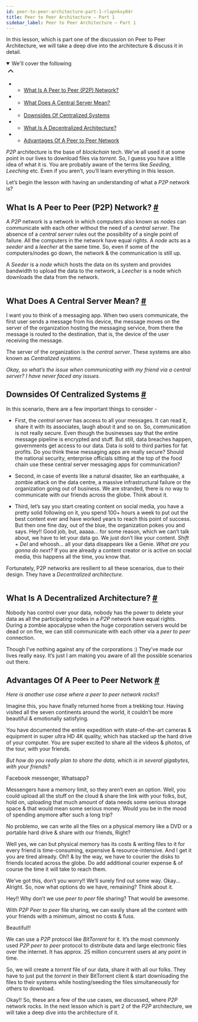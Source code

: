 ```yaml
---
id: peer-to-peer-architecture-part-1-rlapnkxy84r
title: Peer to Peer Architecture – Part 1
sidebar_label: Peer to Peer Architecture – Part 1
---
```


<div class="PageSummary__TopLeft-sc-19qsvz4-36 fwauBw"><p class="PageSummary__Description-sc-19qsvz4-13 cPWwbw">In this lesson, which is part one of the discussion on Peer to Peer Architecture, we will take a deep dive into the architecture &amp; discuss it in detail.</p><div class="PageSummary__Toc-sc-19qsvz4-39 gUDsJM"><details open="" class="styles__PageTOCStyled-rf9d2l-0 jgnDfg"><summary role="button" tabindex="0" class="styles__HeadingWrap-rf9d2l-1 jpKLlP">We'll cover the following<div rotate="0" color="black" size="24" display="inline-flex" name="icon-button" class="styles__IconButton-sc-12pjl04-0 bLjBRS"><svg xmlns="http://www.w3.org/2000/svg" width="24" height="24" viewBox="0 0 24 24" fill="none" stroke="currentColor" stroke-width="2" stroke-linecap="round" stroke-linejoin="round"><polyline points="18 15 12 9 6 15"></polyline></svg></div></summary><div class="markdown-container-div"><div class="markdownViewer Markdown__Viewer-sc-7qtuee-1 dZltoR" role="none"><ul>
<li>
<ul>
<li><a href="#what-is-a-peer-to-peer-p2p-network">What Is A Peer to Peer (P2P) Network?</a></li>
</ul>
</li>
<li>
<ul>
<li><a href="#what-does-a-central-server-mean">What Does A Central Server Mean?</a></li>
</ul>
</li>
<li>
<ul>
<li><a href="#downsides-of-centralized-systems">Downsides Of Centralized Systems</a></li>
</ul>
</li>
<li>
<ul>
<li><a href="#what-is-a-decentralized-architecture">What Is A Decentralized Architecture?</a></li>
</ul>
</li>
<li>
<ul>
<li><a href="#advantages-of-a-peer-to-peer-network">Advantages Of A Peer to Peer Network</a></li>
</ul>
</li>
</ul>
</div></div></details></div></div><div class="styles__ViewerComponentViewStyled-sc-1xosrua-0 cvzEyH"><div><div><div><div><div class=""><div class=""><div class="markdown-container-div"><div class="markdownViewer Markdown__Viewer-sc-7qtuee-1 zJKNA" role="none"><p data-id="ef114919cb9a39b86cdf2cb7c26c9a13"><em>P2P</em> architecture is the base of <em>blockchain</em> tech. We’ve all used it at some point in our lives to download files via <em>torrent</em>. So, I guess you have a little idea of what it is. You are probably aware of the terms like <em>Seeding</em>, <em>Leeching</em> etc. Even if you aren’t, you’ll learn everything in this lesson.</p>
<p data-id="84fff210a030f2c7e7f160de49d199b4">Let’s begin the lesson with having an understanding of what a <em>P2P</em> network is?</p>
</div></div></div></div></div></div></div></div></div><div class="styles__ViewerComponentViewStyled-sc-1xosrua-0 cvzEyH"><div><div><div><div><div class=""><div class=""><div class="markdown-container-div"><div class="markdownViewer Markdown__Viewer-sc-7qtuee-1 zJKNA" role="none"><h2 id="what-is-a-peer-to-peer-p2p-network" data-id="eff777284ed8b42b4cd5cc2fe2777346">What Is A Peer to Peer (P2P) Network? <a class="markdownIt-Anchor" href="#what-is-a-peer-to-peer-p2p-network"><span class="anchor-link">#</span></a></h2>
<p data-id="9ec8be8426b378ebbc0cc53864afefa4">A <em>P2P</em> network is a network in which computers also known as <em>nodes</em> can communicate with each other without the need of a <em>central server</em>.
The absence of a <em>central server</em> rules out the possibility of a single point of failure. All the computers in the network have equal rights. A <em>node</em> acts as a <em>seeder</em> and a <em>leecher</em> at the same time. So, even if some of the computers/nodes go down, the network &amp; the communication is still up.</p>
<p data-id="b3569c870832f891cfc6e45904a432f9">A <em>Seeder</em> is a <em>node</em> which hosts the data on its system and provides bandwidth to upload the data to the network, a <em>Leecher</em> is a node which downloads the data from the network.</p>
<p data-id="d41d8cd98f00b204e9800998ecf8427e"><img src="assets/courses_web-application-software-architecture-101_assets_api_collection_6064040858091520_6411938009448448_page_5378781134979072_image_5252606806982656.jpeg.jpeg" alt=""></p>
</div></div></div></div></div></div></div></div></div><div class="styles__ViewerComponentViewStyled-sc-1xosrua-0 cvzEyH"><div><div><div><div><div class=""><div class=""><div class="markdown-container-div"><div class="markdownViewer Markdown__Viewer-sc-7qtuee-1 zJKNA" role="none"><h2 id="what-does-a-central-server-mean" data-id="57217132f468696ac02ea26642b6330f">What Does A Central Server Mean? <a class="markdownIt-Anchor" href="#what-does-a-central-server-mean"><span class="anchor-link">#</span></a></h2>
<p data-id="246fd493bd6372b83ead40b412c64366">I want you to think of a messaging app. When two users communicate, the first user sends a message from his device, the message moves on the server of the organization hosting the messaging service, from there the message is routed to the destination, that is, the device of the user receiving the message.</p>
<p data-id="666aa3ad64448043533f1b14cf3a308f">The server of the organization is the <em>central server</em>. These systems are also known as <em>Centralized systems</em>.</p>
<p data-id="21d917ceaa2bb2197c6d53f2de4a6f06"><em>Okay, so what’s the issue when communicating with my friend via a central server? I have never faced any issues.</em></p>
</div></div></div></div></div></div></div></div></div><div class="styles__ViewerComponentViewStyled-sc-1xosrua-0 cvzEyH"><div><div><div><div><div class=""><div class=""><div class="markdown-container-div"><div class="markdownViewer Markdown__Viewer-sc-7qtuee-1 zJKNA" role="none"><h2 id="downsides-of-centralized-systems" data-id="c2c03abc3622744e34b40c10dff9aeb2">Downsides Of Centralized Systems <a class="markdownIt-Anchor" href="#downsides-of-centralized-systems"><span class="anchor-link">#</span></a></h2>
<p data-id="991d6f6deef9b9d5f0d896d47d688c7e">In this scenario, there are a few important things to consider -</p>
<ul data-id="43846c8012d5da668f4b12ea12af4ac6">
<li>
<p>First, the <em>central server</em> has access to all your messages. It can read it, share it with its associates, laugh about it and so on. So, communication is not really secure. Even though the businesses say that the entire message pipeline is encrypted and stuff. But still, data breaches happen, governments get access to our data. Data is sold to third parties for fat profits. Do you think these messaging apps are really secure? Should the national security, enterprise officials sitting at the top of the food chain use these central server messaging apps for communication?</p>
</li>
<li>
<p>Second, in case of events like a natural disaster, like an earthquake, a zombie attack on the data centre, a massive infrastructural failure or the organization going out of business. We are stranded, there is no way to communicate with our friends across the globe. Think about it.</p>
</li>
<li>
<p>Third, let’s say you start creating content on social media, you have a pretty solid following on it, you spend 100+ hours a week to put out the best content ever and have worked years to reach this point of success. But then one fine day, out of the blue, the organization pokes you and says. Hey!! Good job, but, aaaaa… for some reason, which we can’t talk about, we have to let your data go. We just don’t like your content. <em>Shift + Del</em> and whoosh… all your data disappears like a Genie. <em>What are you gonna do next?</em> If you are already a content creator or is active on social media, this happens all the time, you know that.</p>
</li>
</ul>
<p data-id="677923c1f8d3f821d1322891bb71e101">Fortunately, P2P networks are resilient to all these scenarios, due to their design. They have a <em>Decentralized architecture</em>.</p>
<p data-id="d41d8cd98f00b204e9800998ecf8427e"><img src="assets/courses_web-application-software-architecture-101_assets_api_collection_6064040858091520_6411938009448448_page_5378781134979072_image_6615945793503232.jpeg.jpeg" alt=""></p>
</div></div></div></div></div></div></div></div></div><div class="styles__ViewerComponentViewStyled-sc-1xosrua-0 cvzEyH"><div><div><div><div><div class=""><div class=""><div class="markdown-container-div"><div class="markdownViewer Markdown__Viewer-sc-7qtuee-1 zJKNA" role="none"><h2 id="what-is-a-decentralized-architecture" data-id="a3ef248ca2c5498a20b7af36c7d3daff">What Is A Decentralized Architecture? <a class="markdownIt-Anchor" href="#what-is-a-decentralized-architecture"><span class="anchor-link">#</span></a></h2>
<p data-id="2b29957a91d0a85264640ba8b88d0852">Nobody has control over your data, nobody has the power to delete your data as all the participating nodes in a <em>P2P</em> network have equal rights. During a zombie apocalypse when the huge corporation servers would be dead or on fire, we can still communicate with each other via a <em>peer to peer</em> connection.</p>
<p data-id="75d081b5ab7f1e372a44c853fb7e00cd">Though I’ve nothing against any of the corporations :) They’ve made our lives really easy. It’s just I am making you aware of all the possible scenarios out there.</p>
</div></div></div></div></div></div></div></div></div><div class="styles__ViewerComponentViewStyled-sc-1xosrua-0 cvzEyH"><div><div><div><div><div class=""><div class=""><div class="markdown-container-div"><div class="markdownViewer Markdown__Viewer-sc-7qtuee-1 zJKNA" role="none"><h2 id="advantages-of-a-peer-to-peer-network" data-id="6c0a18d5397c05d9833faedbf46a4128">Advantages Of A Peer to Peer Network <a class="markdownIt-Anchor" href="#advantages-of-a-peer-to-peer-network"><span class="anchor-link">#</span></a></h2>
<p data-id="55dd86dd2fbb3b3e394e32ce54e84be2"><em>Here is another use case where a peer to peer network rocks!!</em></p>
<p data-id="fa00684ddf33189638b34b5f572932bc">Imagine this, you have finally returned home from a trekking tour. Having visited all the seven continents around the world, it couldn’t be more beautiful &amp; emotionally satisfying.</p>
<p data-id="7d9373a5fe9012e5b0f1c803888e14ec">You have documented the entire expedition with state-of-the-art cameras &amp; equipment in super ultra HD 4K quality, which has stacked up the hard drive of your computer. You are super excited to share all the videos &amp; photos, of the tour, with your friends.</p>
<p data-id="c7cca118d95c91e3ff56570b27a61751"><em>But how do you really plan to share the data, which is in several gigabytes, with your friends?</em></p>
<p data-id="f8d1b0939fa332d82ac3c7bd9f284501">Facebook messenger, Whatsapp?</p>
<p data-id="e0467651fd60051ac3af400a905d70e8">Messengers have a memory limit, so they aren’t even an option. Well, you could upload all the stuff on the cloud &amp; share the link with your folks, but, hold on, uploading that much amount of data needs some serious storage space &amp; that would mean some serious money. Would you be in the mood of spending anymore after such a long trip?</p>
<p data-id="49d7081ed0035217ff594929cbb372fe">No problemo, we can write all the files on a physical memory like a DVD or a portable hard drive &amp; share with our friends, Right?</p>
<p data-id="74530e433fe6db7385bd9c94ca1d1535">Well yes, we can but physical memory has its costs &amp; writing files to it for every friend is time-consuming, expensive &amp; resource-intensive. And I get it you are tired already. Oh!! &amp; by the way, we have to courier the disks to friends located across the globe. Do add additional courier expense &amp; of course the time it will take to reach them.</p>
<p data-id="4ad7fad618421c4e75280acf3f5987fa">We’ve got this, don’t you worry!! We’ll surely find out some way.
Okay… Alright. So, now what options do we have, remaining? Think about it.</p>
<p data-id="a7bccbb4f413eda8e680972505eab987">Hey!! Why don’t we use <em>peer to peer</em> file sharing? That would be awesome.</p>
<p data-id="ad9f54a52e04526542cc5a4174284302">With <em>P2P Peer to peer</em> file sharing, we can easily share all the content with your friends with a minimum, almost no costs &amp; fuss.</p>
<p data-id="6fc98b1b29bdbc8bea4ecd073887722a">Beautiful!!</p>
<p data-id="876ddf0eb8f782eb1891f80c4fa4dee0">We can use a <em>P2P</em> protocol like <em>BitTorrent</em> for it. It’s the most commonly used <em>P2P peer to peer</em> protocol to distribute data and large electronic files over the internet. It has approx. 25 million concurrent users at any point in time.</p>
<p data-id="f5908ef08ec4a5cc5747755e4c578a9f">So, we will create a <em>torrent</em> file of our data, share it with all our folks. They have to just put the <em>torrent</em> in their BitTorrent client &amp; start downloading the files to their systems while hosting/seeding the files simultaneously for others to download.</p>
</div></div></div></div></div></div></div></div></div><div class="styles__ViewerComponentViewStyled-sc-1xosrua-0 cvzEyH"><div><div><div><div><div class=""><div class=""><div class="markdown-container-div"><div class="markdownViewer Markdown__Viewer-sc-7qtuee-1 zJKNA" role="none"><p data-id="cbe1a99e184af109c7740827bdd75dd6">Okay!! So, these are a few of the use cases, we discussed, where <em>P2P</em> network rocks. In the next lesson which is part 2 of the <em>P2P</em> architecture, we will take a deep dive into the architecture of it.</p>
</div></div></div></div></div></div></div></div></div>